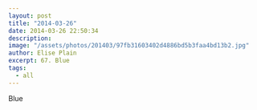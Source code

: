 ```yaml
---
layout: post
title: "2014-03-26"
date: 2014-03-26 22:50:34
description: 
image: "/assets/photos/201403/97fb31603402d4886bd5b3faa4bd13b2.jpg"
author: Elise Plain
excerpt: 67. Blue
tags: 
  - all
---
```


Blue
<p></p>
